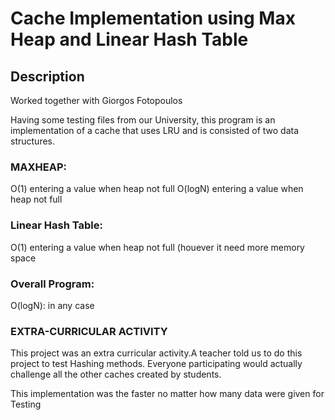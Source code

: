 # Cache Implementation using Max Heap and Linear Hash Table

## Description
Worked together with Giorgos Fotopoulos 

Having some testing files from our University, this program is an implementation of a cache that uses LRU and is consisted of two data structures.

### MAXHEAP:
O(1) entering a value when heap not full
O(logN) entering a value when heap not full

### Linear Hash Table:
O(1) entering a value when heap not full
(houever it need more memory space

### Overall Program:
O(logN): in any case 

### EXTRA-CURRICULAR ACTIVITY

This project was an extra curricular activity.A teacher told us to do this project to test Hashing methods. Everyone participating would actually challenge all the other caches created by students.


This implementation was the faster no matter how many data were given for Testing

